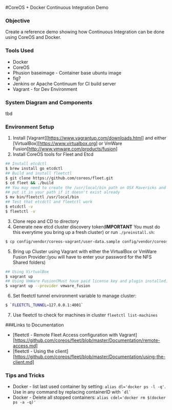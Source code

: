 #CoreOS + Docker Continuous Integration Demo

### Objective
Create a reference demo showing how Continuous Integration can be done using CoreOS and Docker.  

### Tools Used
* Docker
* CoreOS
* Phusion baseimage - Container base ubuntu image
* fig?
* Jenkins or Apache Continuum for CI build server 
* Vagrant - for Dev Environment

### System Diagram and Components
tbd

### Environment Setup
1. Install [Vagrant][https://www.vagrantup.com/downloads.html] and either [VirtualBox][https://www.virtualbox.org] or VmWare Fusion[http://www.vmware.com/products/fusion]  
2. Install CoreOS tools for Fleet and Etcd
```bash
## Install etcdctl
$ brew install go etcdctl
## Build and install fleetctl
$ git clone https://github.com/coreos/fleet.git
$ cd fleet && ./build
## You may need to create the /usr/local/bin path on OSX Mavericks and 
## put it in your path if it doesn't exist already
$ mv bin/fleetctl /usr/local/bin
## Test that etcdctl and fleetctl work
$ etcdctl -v
$ fleetctl -v
```
3. Clone repo and CD to directory
4. Generate new etcd cluster discovery token(**IMPORTANT** You must do this everytime you bring up a fresh cluster) or run `./preinstall.sh`:
```bash
$ cp config/vendor/coreos-vagrant/user-data.sample config/vendor/coreos-vagrant/user-data && DISCOVERY_TOKEN=`curl -s https://discovery.etcd.io/new` && perl -p -e "s@#discovery: https://discovery.etcd.io/<token>@discovery: $DISCOVERY_TOKEN@g" config/vendor/coreos-vagrant/user-data.sample > config/vendor/coreos-vagrant/user-data
```
5. Bring up Cluster using Vagrant with either the VirtualBox or VmWare Fusion Provider:(you will have to enter your password for the NFS Shared folders)
```bash
## Using VirtualBox
$ vagrant up
## Using VmWare Fusion(Must have paid license key and plugin installed)
$ vagrant up --provider vmware_fusion
```
6. Set fleetctl tunnel environment variable to manage cluster: 
```bash
$ `FLEETCTL_TUNNEL=127.0.0.1:4001`
```  
7. Use fleetctl to check for machines in cluster `fleetctl list-machines`

###Links to Documentation
* [fleetctl - Remote Fleet Access configuration with Vagrant][https://github.com/coreos/fleet/blob/master/Documentation/remote-access.md]  
* [fleetctl - Using the client][https://github.com/coreos/fleet/blob/master/Documentation/using-the-client.md]

### Tips and Tricks

* Docker - list last used container by setting: `alias dl='docker ps -l -q'`.  Use in any command by replacing containerID with `` `dl` ``
* Docker - Delete all stopped containers: `alias cdel='docker rm $(docker ps -a -q)'`



